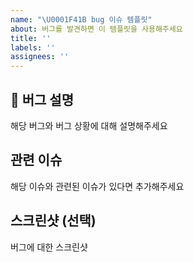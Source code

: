```yaml
---
name: "\U0001F41B bug 이슈 템플릿"
about: 버그를 발견하면 이 템플릿을 사용해주세요
title: ''
labels: ''
assignees: ''
---
```


## 🐛 버그 설명

해당 버그와 버그 상황에 대해 설명해주세요

## 관련 이슈

해당 이슈와 관련된 이슈가 있다면 추가해주세요

## 스크린샷 (선택)

버그에 대한 스크린샷
